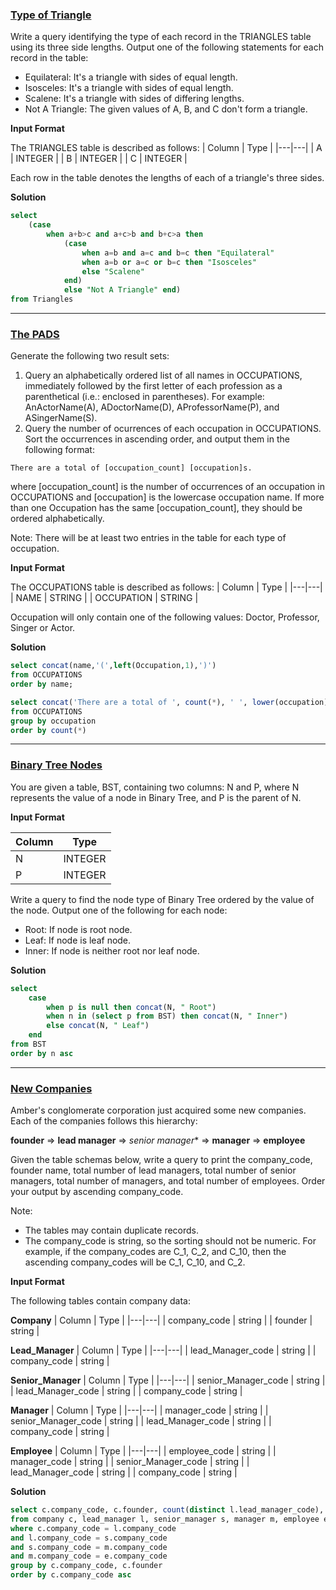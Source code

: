 ### [Type of Triangle](https://www.hackerrank.com/challenges/what-type-of-triangle/problem)
Write a query identifying the type of each record in the TRIANGLES table using its three side lengths. Output one of the following statements for each record in the table:

- Equilateral: It's a triangle with  sides of equal length.
- Isosceles: It's a triangle with  sides of equal length.
- Scalene: It's a triangle with  sides of differing lengths.
- Not A Triangle: The given values of A, B, and C don't form a triangle.

**Input Format**

The TRIANGLES table is described as follows:
|  Column | Type |
|---|---|
| A  | INTEGER |
| B | INTEGER   |
| C  | INTEGER  |

Each row in the table denotes the lengths of each of a triangle's three sides.

**Solution**
```SQL
select 
    (case 
        when a+b>c and a+c>b and b+c>a then 
            (case 
                when a=b and a=c and b=c then "Equilateral"
                when a=b or a=c or b=c then "Isosceles"
                else "Scalene"
            end)
            else "Not A Triangle" end)
from Triangles
```
***
### [The PADS](https://www.hackerrank.com/challenges/the-pads/problem)

Generate the following two result sets:

1. Query an alphabetically ordered list of all names in OCCUPATIONS, immediately followed by the first letter of each profession as a parenthetical (i.e.: enclosed in parentheses). For example: AnActorName(A), ADoctorName(D), AProfessorName(P), and ASingerName(S).
2. Query the number of ocurrences of each occupation in OCCUPATIONS. Sort the occurrences in ascending order, and output them in the following format:

```There are a total of [occupation_count] [occupation]s.```

where [occupation_count] is the number of occurrences of an occupation in OCCUPATIONS and [occupation] is the lowercase occupation name. If more than one Occupation has the same [occupation_count], they should be ordered alphabetically.

Note: There will be at least two entries in the table for each type of occupation.

**Input Format**

The OCCUPATIONS table is described as follows:
|  Column | Type |
|---|---|
| NAME  | STRING |
| OCCUPATION | STRING   |

Occupation will only contain one of the following values: Doctor, Professor, Singer or Actor.

**Solution**
```SQL
select concat(name,'(',left(Occupation,1),')')
from OCCUPATIONS 
order by name;

select concat('There are a total of ', count(*), ' ', lower(occupation),'s.')
from OCCUPATIONS
group by occupation
order by count(*)
```
***
### [Binary Tree Nodes](https://www.hackerrank.com/challenges/binary-search-tree-1/problem)

You are given a table, BST, containing two columns: N and P, where N represents the value of a node in Binary Tree, and P is the parent of N.

**Input Format**

|  Column | Type |
|---|---|
| N | INTEGER |
| P | INTEGER |

Write a query to find the node type of Binary Tree ordered by the value of the node. Output one of the following for each node:
- Root: If node is root node.
- Leaf: If node is leaf node.
- Inner: If node is neither root nor leaf node.

**Solution**
```SQL
select
    case 
        when p is null then concat(N, " Root")
        when n in (select p from BST) then concat(N, " Inner")
        else concat(N, " Leaf")
    end
from BST
order by n asc
```
***
### [New Companies](https://www.hackerrank.com/challenges/the-company/problem)
Amber's conglomerate corporation just acquired some new companies. Each of the companies follows this hierarchy:

**founder** => **lead manager** => *senior manager** => **manager** => **employee**

Given the table schemas below, write a query to print the company_code, founder name, total number of lead managers, total number of senior managers, total number of managers, and total number of employees. Order your output by ascending company_code.

Note:
- The tables may contain duplicate records.
- The company_code is string, so the sorting should not be numeric. For example, if the company_codes are C_1, C_2, and C_10, then the ascending company_codes will be C_1, C_10, and C_2.

**Input Format**

The following tables contain company data:

**Company**
|  Column | Type |
|---|---|
| company_code  | string |
| founder | string   |

**Lead_Manager**
|  Column | Type |
|---|---|
| lead_Manager_code  | string |
| company_code | string   |

**Senior_Manager**
|  Column | Type |
|---|---|
| senior_Manager_code  | string |
| lead_Manager_code  | string |
| company_code | string   |

**Manager**
|  Column | Type |
|---|---|
| manager_code  | string |
| senior_Manager_code  | string |
| lead_Manager_code  | string |
| company_code | string   |

**Employee**
|  Column | Type |
|---|---|
| employee_code  | string |
| manager_code  | string |
| senior_Manager_code  | string |
| lead_Manager_code  | string |
| company_code | string   |

**Solution**
```SQL
select c.company_code, c.founder, count(distinct l.lead_manager_code), count(distinct s.senior_manager_code), count(distinct m.manager_code), count(distinct e.employee_code)
from company c, lead_manager l, senior_manager s, manager m, employee e
where c.company_code = l.company_code
and l.company_code = s.company_code
and s.company_code = m.company_code
and m.company_code = e.company_code
group by c.company_code, c.founder
order by c.company_code asc
```
